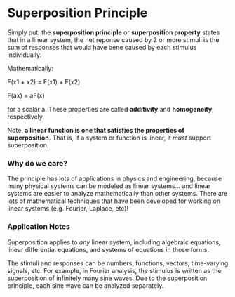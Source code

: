 # Superposition Principle

Simply put, the **superposition principle** or **superposition property** states that in a linear system, the net reponse caused by 2 or more stimuli is the sum of responses that would have bene caused by each stimulus individually.

Mathematically:

F(x1 + x2) = F(x1) + F(x2)

F(ax) = aF(x)

for a scalar a. These properties are called **additivity** and **homogeneity**, respectively.

Note: **a linear function is one that satisfies the properties of superposition**. That is, if a system or function is linear, it _must_ support superposition.

### Why do we care?

The principle has lots of applications in physics and engineering, because many physical systems can be modeled as linear systems... and linear systems are easier to analyze mathematically than other systems. There are lots of mathematical techniques that have been developed for working on linear systems (e.g. Fourier, Laplace, etc)!

### Application Notes

Superposition applies to _any_ linear system, including algebraic equations, linear differential equations, and systems of equations in those forms.

The stimuli and responses can be numbers, functions, vectors, time-varying signals, etc. For example, in Fourier analysis, the stimulus is written as the superposition of infinitely many sine waves. Due to the superposition principle, each sine wave can be analyzed separately.

